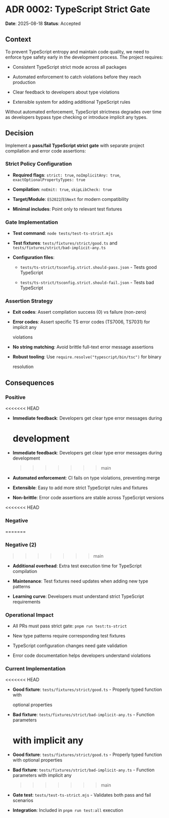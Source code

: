 <!-- markdownlint-disable -->

# ADR 0002: TypeScript Strict Gate

**Date**: 2025-08-18
**Status**: Accepted

## Context

To prevent TypeScript entropy and maintain code quality, we need to enforce type safety
early in the development process. The project requires:

- Consistent TypeScript strict mode across all packages

- Automated enforcement to catch violations before they reach production

- Clear feedback to developers about type violations

- Extensible system for adding additional TypeScript rules

Without automated enforcement, TypeScript strictness degrades over time as developers
bypass type checking or introduce implicit any types.

## Decision

Implement a **pass/fail TypeScript strict gate** with separate project compilation and
error code assertions:

### Strict Policy Configuration

- **Required flags**: `strict: true`, `noImplicitAny: true`, `exactOptionalPropertyTypes: true`

- **Compilation**: `noEmit: true`, `skipLibCheck: true`

- **Target/Module**: `ES2022`/`ESNext` for modern compatibility

- **Minimal includes**: Point only to relevant test fixtures

### Gate Implementation

- **Test command**: `node tests/test-ts-strict.mjs`

- **Test fixtures**: `tests/fixtures/strict/good.ts` and `tests/fixtures/strict/bad-implicit-any.ts`

- **Configuration files**:
  - `tests/ts-strict/tsconfig.strict.should-pass.json` - Tests good TypeScript

  - `tests/ts-strict/tsconfig.strict.should-fail.json` - Tests bad TypeScript

### Assertion Strategy

- **Exit codes**: Assert compilation success (0) vs failure (non-zero)

- **Error codes**: Assert specific TS error codes (TS7006, TS7031) for implicit any

  violations

- **No string matching**: Avoid brittle full-text error message assertions

- **Robust tooling**: Use `require.resolve("typescript/bin/tsc")` for binary

  resolution

## Consequences

### Positive

<<<<<<< HEAD

- **Immediate feedback**: Developers get clear type error messages during

  # development

- **Immediate feedback**: Developers get clear type error messages during development

  > > > > > > > main

- **Automated enforcement**: CI fails on type violations, preventing merge

- **Extensible**: Easy to add more strict TypeScript rules and fixtures

- **Non-brittle**: Error code assertions are stable across TypeScript versions

<<<<<<< HEAD

### Negative

=======

### Negative (2)

> > > > > > > main

- **Additional overhead**: Extra test execution time for TypeScript compilation

- **Maintenance**: Test fixtures need updates when adding new type patterns

- **Learning curve**: Developers must understand strict TypeScript requirements

### Operational Impact

- All PRs must pass strict gate: `pnpm run test:ts-strict`

- New type patterns require corresponding test fixtures

- TypeScript configuration changes need gate validation

- Error code documentation helps developers understand violations

### Current Implementation

<<<<<<< HEAD

- **Good fixture**: `tests/fixtures/strict/good.ts` - Properly typed function with

  optional properties

- **Bad fixture**: `tests/fixtures/strict/bad-implicit-any.ts` - Function parameters

  # with implicit any

- **Good fixture**: `tests/fixtures/strict/good.ts` - Properly typed function with optional properties

- **Bad fixture**: `tests/fixtures/strict/bad-implicit-any.ts` - Function parameters with implicit any

  > > > > > > > main

- **Gate test**: `tests/test-ts-strict.mjs` - Validates both pass and fail scenarios

- **Integration**: Included in `pnpm run test:all` execution
